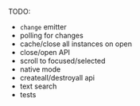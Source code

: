 TODO:
- `change` emitter
- polling for changes
- cache/close all instances on open
- close/open API
- scroll to focused/selected
- native mode
- createall/destroyall api
- text search
- tests